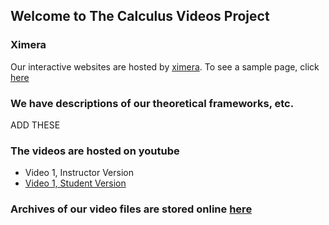## Welcome to The Calculus Videos Project

### Ximera
Our interactive websites are hosted by [ximera](http://ximera.osu.edu). To see a sample page, click [here](http://ximera.osu.edu/calcvids/sample)

### We have descriptions of our theoretical frameworks, etc.
ADD THESE

### The videos are hosted on youtube
- Video 1, Instructor Version
- [Video 1, Student Version](https://youtu.be/2WMTfhhgVyM)

### Archives of our video files are stored online [here](http://github.com/mthomas7/CaViAr)